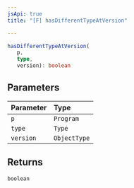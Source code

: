 ```yaml
---
jsApi: true
title: "[F] hasDifferentTypeAtVersion"

---
```

```ts
hasDifferentTypeAtVersion(
   p, 
   type, 
   version): boolean
```

## Parameters

| Parameter | Type |
| :------ | :------ |
| `p` | `Program` |
| `type` | `Type` |
| `version` | `ObjectType` |

## Returns

`boolean`
